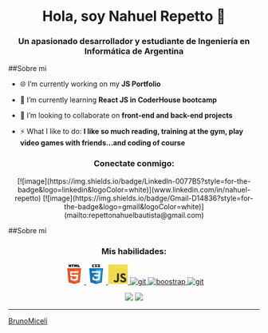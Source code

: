 <div align="center">
  <h1 align="center">Hola, soy Nahuel Repetto 👋</h1>
  <h3 align="center">Un apasionado desarrollador y estudiante de Ingeniería en Informática de Argentina</h3>
</div>

##Sobre mi
- 🌐 I’m currently working on my **JS Portfolio**

- 🌱 I’m currently learning **React JS in CoderHouse bootcamp**

- 👯 I’m looking to collaborate on **front-end and back-end projects**

- ⚡ What I like to do: **I like so much reading, training at the gym, play video games with friends...and coding of course**

<h3 align="center">Conectate conmigo:</h3>
<div align="center">
  [![image](https://img.shields.io/badge/LinkedIn-0077B5?style=for-the-badge&logo=linkedin&logoColor=white)](www.linkedin.com/in/nahuel-repetto)
  [![image](https://img.shields.io/badge/Gmail-D14836?style=for-the-badge&logo=gmail&logoColor=white)](mailto:repettonahuelbautista@gmail.com)
</div>

##Sobre mi
<h3 align="center">Mis habilidades:</h3>
<p align="center"> 
  <a href="https://www.w3.org/html/" target="_blank"> 
    <img src="https://raw.githubusercontent.com/devicons/devicon/master/icons/html5/html5-original-wordmark.svg" alt="html5" width="40" height="40"/> 
  </a>
  <a href="https://www.w3schools.com/css/" target="_blank"> 
    <img src="https://raw.githubusercontent.com/devicons/devicon/master/icons/css3/css3-original-wordmark.svg" alt="css3" width="40" height="40"/> 
  </a> 
  <a href="https://developer.mozilla.org/en-US/docs/Web/JavaScript" target="_blank"> 
    <img src="https://raw.githubusercontent.com/devicons/devicon/master/icons/javascript/javascript-original.svg" alt="javascript" width="40" height="40"/> 
  </a> 
  <a href="https://git-scm.com/" target="_blank"> 
    <img src="https://www.vectorlogo.zone/logos/git-scm/git-scm-icon.svg" alt="git" width="40" height="40"/> 
  </a>
  <a href="https://getbootstrap.com/" target="_blank">
    <img src="https://getbootstrap.com/docs/5.3/assets/brand/bootstrap-logo-shadow.png" alt="boostrap" width="40" height="40"/>
  </a>
  <a href="https://nodejs.org/en" target="_blank"> 
    <img src="https://static-00.iconduck.com/assets.00/node-js-icon-454x512-nztofx17.png" alt="git" width="40" height="40"/> 
  </a>
</p>

<p align= "center">
  <img height= "150" src="https://github-readme-stats.vercel.app/api?username=mekanicas&theme=react&show_icons=true&include_all_commits=true" />
  <img height= "150" src="https://github-readme-stats.vercel.app/api/top-langs/?username=mekanicas&theme=react&layout=compact" />
</p>

------

[BrunoMiceli](https://github.com/mekanicas)
